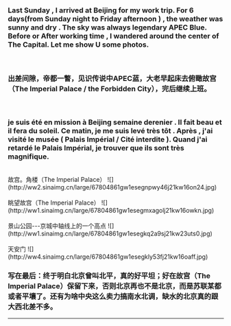 <!-- 
.. link: 
.. description: 
.. tags: travel
.. date: 2015/05/23 12:16:39
.. title: work trip at Capital city(帝都一瞥)
.. slug: work-trip-at-capital-city
-->


### Last Sunday , I arrived at Beijing for my work trip. For  6 days(from Sunday night to Friday afternoon ) , the weather was sunny and dry . The sky was always legendary APEC Blue. Before  or  After working time , I wandered around the center of The Capital. Let me show U some photos.
 <br/>
 
### 出差间隙，帝都一瞥，见识传说中APEC蓝，大老早起床去俯瞰故宫（The Imperial Palace / the Forbidden City），完后继续上班。
<br/>

### je suis  été  en mission à Beijing  semaine derenier . Il fait  beau  et  il fera du soleil. Ce matin, je me suis levé  très tôt . Après , j'ai visité le musée ( Palais Impérial / Cité interdite ). Quand j'ai retardé le  Palais Impérial, je trouver que ils sont très magnifique.   


<br/>
故宫。角楼（The Imperial Palace）
![](http://ww2.sinaimg.cn/large/67804861gw1esegnpwy46j21kw16on24.jpg)

<br/>
<br/>
眺望故宫（The Imperial Palace）
![](http://ww1.sinaimg.cn/large/67804861gw1esegmxagolj21kw16owkn.jpg)

<br/>

<br/>
景山公园---京城中轴线上的一个高点
![](http://ww1.sinaimg.cn/large/67804861gw1esegkq2a9sj21kw23uts0.jpg)

<br/>

<br/>
天安门
![](http://ww4.sinaimg.cn/large/67804861gw1esegkly53fj21kw16oaff.jpg)

<br/>

### 写在最后：终于明白北京曾叫北平，真的好平坦；好在故宫（The Imperial Palace）保留下来，否则北京再也不是北京，而是苏联某都或者平壤了。还有为啥中央这么卖力搞南水北调，缺水的北京真的跟大西北差不多。

 * * *
